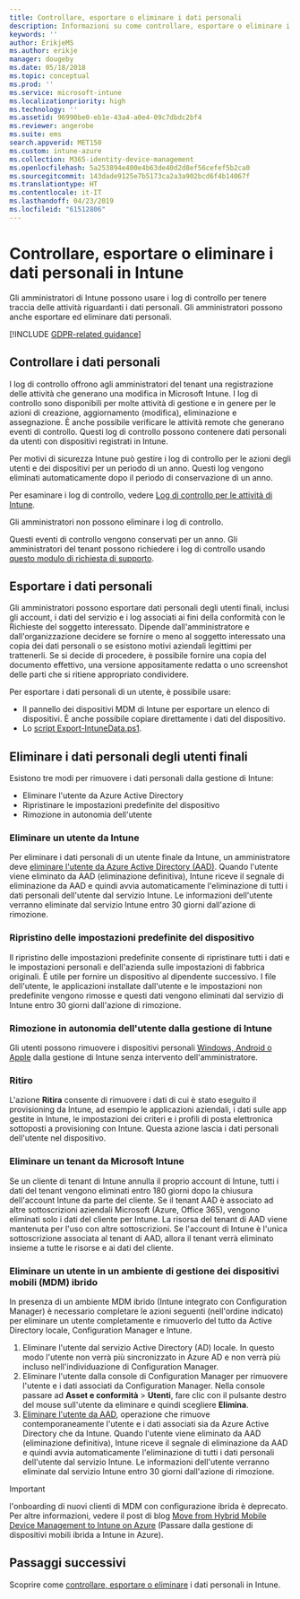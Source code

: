 ```yaml
---
title: Controllare, esportare o eliminare i dati personali
description: Informazioni su come controllare, esportare o eliminare i dati personali.
keywords: ''
author: ErikjeMS
ms.author: erikje
manager: dougeby
ms.date: 05/18/2018
ms.topic: conceptual
ms.prod: ''
ms.service: microsoft-intune
ms.localizationpriority: high
ms.technology: ''
ms.assetid: 96990be0-eb1e-43a4-a0e4-09c7dbdc2bf4
ms.reviewer: angerobe
ms.suite: ems
search.appverid: MET150
ms.custom: intune-azure
ms.collection: M365-identity-device-management
ms.openlocfilehash: 5a253894e400e4b63de40d2d8ef56cefef5b2ca0
ms.sourcegitcommit: 143dade9125e7b5173ca2a3a902bcd6f4b14067f
ms.translationtype: HT
ms.contentlocale: it-IT
ms.lasthandoff: 04/23/2019
ms.locfileid: "61512806"
---
```

# <a name="audit-export-or-delete-personal-data-in-intune"></a>Controllare, esportare o eliminare i dati personali in Intune

Gli amministratori di Intune possono usare i log di controllo per tenere traccia delle attività riguardanti i dati personali. Gli amministratori possono anche esportare ed eliminare dati personali.

[!INCLUDE [GDPR-related guidance](./includes/gdpr-intro-sentence.md)]

## <a name="audit-personal-data"></a>Controllare i dati personali

I log di controllo offrono agli amministratori del tenant una registrazione delle attività che generano una modifica in Microsoft Intune. I log di controllo sono disponibili per molte attività di gestione e in genere per le azioni di creazione, aggiornamento (modifica), eliminazione e assegnazione. È anche possibile verificare le attività remote che generano eventi di controllo. Questi log di controllo possono contenere dati personali da utenti con dispositivi registrati in Intune.  

Per motivi di sicurezza Intune può gestire i log di controllo per le azioni degli utenti e dei dispositivi per un periodo di un anno. Questi log vengono eliminati automaticamente dopo il periodo di conservazione di un anno.

Per esaminare i log di controllo, vedere [Log di controllo per le attività di Intune](monitor-audit-logs.md). 

Gli amministratori non possono eliminare i log di controllo.

Questi eventi di controllo vengono conservati per un anno. Gli amministratori del tenant possono richiedere i log di controllo usando [questo modulo di richiesta di supporto](https://privacy.microsoft.com/en-US/privacy-questions?).

## <a name="export-personal-data"></a>Esportare i dati personali

Gli amministratori possono esportare dati personali degli utenti finali, inclusi gli account, i dati del servizio e i log associati ai fini della conformità con le Richieste del soggetto interessato. Dipende dall'amministratore e dall'organizzazione decidere se fornire o meno al soggetto interessato una copia dei dati personali o se esistono motivi aziendali legittimi per trattenerli. Se si decide di procedere, è possibile fornire una copia del documento effettivo, una versione appositamente redatta o uno screenshot delle parti che si ritiene appropriato condividere.

Per esportare i dati personali di un utente, è possibile usare: 
- Il pannello dei dispositivi MDM di Intune per esportare un elenco di dispositivi. È anche possibile copiare direttamente i dati del dispositivo.
- Lo [script Export-IntuneData.ps1](https://aka.ms/intunedataexport).

## <a name="delete-end-user-personal-data"></a>Eliminare i dati personali degli utenti finali

Esistono tre modi per rimuovere i dati personali dalla gestione di Intune:
- Eliminare l'utente da Azure Active Directory
- Ripristinare le impostazioni predefinite del dispositivo
- Rimozione in autonomia dell'utente

### <a name="delete-a-user-from-intune"></a>Eliminare un utente da Intune

Per eliminare i dati personali di un utente finale da Intune, un amministratore deve [eliminare l'utente da Azure Active Directory (AAD)](https://docs.microsoft.com/azure/active-directory/add-users-azure-active-directory.md#delete-users-from-azure-ad). Quando l'utente viene eliminato da AAD (eliminazione definitiva), Intune riceve il segnale di eliminazione da AAD e quindi avvia automaticamente l'eliminazione di tutti i dati personali dell'utente dal servizio Intune. Le informazioni dell'utente verranno eliminate dal servizio Intune entro 30 giorni dall'azione di rimozione.

### <a name="reset-device-to-factory-settings"></a>Ripristino delle impostazioni predefinite del dispositivo
Il ripristino delle impostazioni predefinite consente di ripristinare tutti i dati e le impostazioni personali e dell'azienda sulle impostazioni di fabbrica originali. È utile per fornire un dispositivo al dipendente successivo. I file dell'utente, le applicazioni installate dall'utente e le impostazioni non predefinite vengono rimosse e questi dati vengono eliminati dal servizio di Intune entro 30 giorni dall'azione di rimozione.

### <a name="user-self-removal-from-intune-management"></a>Rimozione in autonomia dell'utente dalla gestione di Intune
Gli utenti possono rimuovere i dispositivi personali [Windows, Android o Apple](https://docs.microsoft.com/intune-user-help/unenroll-your-device-from-intune-android.md) dalla gestione di Intune senza intervento dell'amministratore.   

### <a name="retire"></a>Ritiro
L'azione **Ritira** consente di rimuovere i dati di cui è stato eseguito il provisioning da Intune, ad esempio le applicazioni aziendali, i dati sulle app gestite in Intune, le impostazioni dei criteri e i profili di posta elettronica sottoposti a provisioning con Intune. Questa azione lascia i dati personali dell'utente nel dispositivo.

### <a name="delete-a-tenant-from-microsoft-intune"></a>Eliminare un tenant da Microsoft Intune

Se un cliente di tenant di Intune annulla il proprio account di Intune, tutti i dati del tenant vengono eliminati entro 180 giorni dopo la chiusura dell'account Intune da parte del cliente. Se il tenant AAD è associato ad altre sottoscrizioni aziendali Microsoft (Azure, Office 365), vengono eliminati solo i dati del cliente per Intune. La risorsa del tenant di AAD viene mantenuta per l'uso con altre sottoscrizioni. Se l'account di Intune è l'unica sottoscrizione associata al tenant di AAD, allora il tenant verrà eliminato insieme a tutte le risorse e ai dati del cliente.

### <a name="delete-a-user-in-a-hybrid-mobile-device-management-mdm-environment"></a>Eliminare un utente in un ambiente di gestione dei dispositivi mobili (MDM) ibrido
In presenza di un ambiente MDM ibrido (Intune integrato con Configuration Manager) è necessario completare le azioni seguenti (nell'ordine indicato) per eliminare un utente completamente e rimuoverlo del tutto da Active Directory locale, Configuration Manager e Intune.

1. Eliminare l'utente dal servizio Active Directory (AD) locale. In questo modo l'utente non verrà più sincronizzato in Azure AD e non verrà più incluso nell'individuazione di Configuration Manager. 
2. Eliminare l'utente dalla console di Configuration Manager per rimuovere l'utente e i dati associati da Configuration Manager. Nella console passare ad **Asset e conformità** > **Utenti**, fare clic con il pulsante destro del mouse sull'utente da eliminare e quindi scegliere **Elimina**.
3. [Eliminare l'utente da AAD](https://docs.microsoft.com/azure/active-directory/add-users-azure-active-directory.md#delete-users-from-azure-ad), operazione che rimuove contemporaneamente l'utente e i dati associati sia da Azure Active Directory che da Intune. Quando l'utente viene eliminato da AAD (eliminazione definitiva), Intune riceve il segnale di eliminazione da AAD e quindi avvia automaticamente l'eliminazione di tutti i dati personali dell'utente dal servizio Intune. Le informazioni dell'utente verranno eliminate dal servizio Intune entro 30 giorni dall'azione di rimozione.

> [!Important]
>l'onboarding di nuovi clienti di MDM con configurazione ibrida è deprecato. Per altre informazioni, vedere il post di blog [Move from Hybrid Mobile Device Management to Intune on Azure](https://techcommunity.microsoft.com/t5/Intune-Customer-Success/Move-from-Hybrid-Mobile-Device-Management-to-Intune-on-Azure/ba-p/280150) (Passare dalla gestione di dispositivi mobili ibrida a Intune in Azure).

## <a name="next-steps"></a>Passaggi successivi

Scoprire come [controllare, esportare o eliminare](privacy-data-audit-export-delete.md) i dati personali in Intune.

